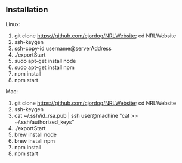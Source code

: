 ## Installation
Linux:

  1. git clone https://github.com/cjordog/NRLWebsite;
     cd NRLWebsite
  2. ssh-keygen
  3. ssh-copy-id username@serverAddress
  4. ./exportStart
  5. sudo apt-get install node
  6. sudo apt-get install npm
  7. npm install
  8. npm start

Mac:

  1. git clone https://github.com/cjordog/NRLWebsite;
     cd NRLWebsite
  2. ssh-keygen
  3. cat ~/.ssh/id_rsa.pub | ssh user@machine "cat >> ~/.ssh/authorized_keys"
  4. ./exportStart
  5. brew install node
  6. brew install npm
  7. npm install
  8. npm start